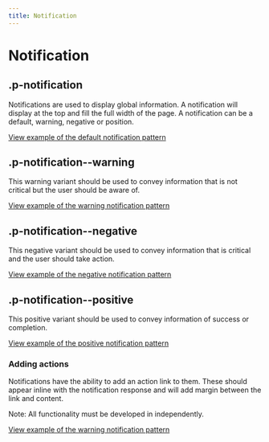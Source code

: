 ```yaml
---
title: Notification
---
```


# Notification

## .p-notification

Notifications are used to display global information. A notification will display at the top and fill the full width of the page. A notification can be a default, warning, negative or position.

<a href="https://vanilla-framework.github.io/vanilla-framework/examples/patterns/notifications/notifications/"
    class="js-example">
    View example of the default notification pattern
</a>


## .p-notification--warning

This warning variant should be used to convey information that is not critical but the user should be aware of.

<a href="https://vanilla-framework.github.io/vanilla-framework/examples/patterns/notifications/warning/"
    class="js-example">
    View example of the warning notification pattern
</a>

## .p-notification--negative

This negative variant should be used to convey information that is critical and the user should take action.

<a href="https://vanilla-framework.github.io/vanilla-framework/examples/patterns/notifications/negative/"
    class="js-example">
    View example of the negative notification pattern
</a>

## .p-notification--positive

This positive variant should be used to convey information of success or completion.

<a href="https://vanilla-framework.github.io/vanilla-framework/examples/patterns/notifications/positive/"
    class="js-example">
    View example of the positive notification pattern
</a>

### Adding actions

Notifications have the ability to add an action link to them. These should appear inline with the notification response and will add margin between the link and content.

Note: All functionality must be developed in independently.

<a href="https://vanilla-framework.github.io/vanilla-framework/examples/patterns/notifications/action/"
    class="js-example">
    View example of the warning notification pattern
</a>
